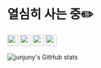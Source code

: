 # 열심히 사는 중✏️

<div>
  <img src="https://img.shields.io/badge/React-61DAFB?style=flat-square&logo=react&logoColor=black" style="height:25px"/>
  <img src="https://img.shields.io/badge/JavaScript-F7DF1E?style=flat-square&logo=javascript&logoColor=black" style="height:25px"/>
  <img src="https://img.shields.io/badge/TypeScript-3178C6?style=flat-square&logo=TypeScript&logoColor=white" style="height:25px"/>
  <img src="https://img.shields.io/badge/Styled-DB7093?style=flat-square&logo=styledcomponents&logoColor=white" style="height:25px"/>
</div>

<span></span>

![junjuny's GitHub stats](https://github-readme-stats.vercel.app/api?username=junjuny0227&show_icons=true&hide=stars,issues&theme=github_dark)

